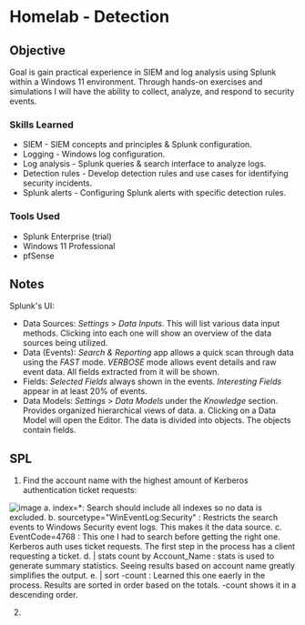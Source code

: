 # Homelab - Detection

## Objective

Goal is gain practical experience in SIEM and log analysis using Splunk within a Windows 11 environment. 
Through hands-on exercises and simulations I will have the ability to collect, analyze, and respond to security events.

### Skills Learned

- SIEM - SIEM concepts and principles & Splunk configuration.
- Logging - Windows log configuration.
- Log analysis - Splunk queries & search interface to analyze logs.
- Detection rules - Develop detection rules and use cases for identifying security incidents.
- Splunk alerts - Configuring Splunk alerts with specific detection rules.

### Tools Used

- Splunk Enterprise (trial)
- Windows 11 Professional
- pfSense

## Notes

Splunk's UI:
-  Data Sources:  *Settings* > *Data Inputs*.  This will list various data input methods. Clicking into each one will show an overview of the data sources being utilized.
-  Data (Events): *Search & Reporting* app allows a quick scan through data using the *FAST* mode. *VERBOSE* mode  allows event details and raw event data.  All fields extracted from it will be shown.
-  Fields: *Selected Fields* always shown in the events.  *Interesting Fields* appear in at least 20% of events.
-  Data Models: *Settings* > *Data Models* under the *Knowledge* section.  Provides organized hierarchical views of data.
    a. Clicking on a Data Model will open the Editor.  The data is divided into objects.  The objects contain fields.
   
## SPL 
1.  Find the account name with the highest amount of Kerberos authentication ticket requests:

![image](https://github.com/user-attachments/assets/a45b5fbc-a931-49d3-885a-5507a8683269)
    a.  index=*:  Search should include all indexes so no data is excluded.
    b.  sourcetype="WinEventLog:Security" : Restricts the search events to Windows Security event logs.  This makes it the data source.
    c.  EventCode=4768 :   This one I had to search before getting the right one. Kerberos auth uses ticket requests.  The first step in the process has a client requesting a ticket.
    d.  | stats count by Account_Name :  stats is used to generate summary statistics.  Seeing results based on account name greatly simplifies the output.
    e.  | sort -count : Learned this one eaerly in the process.  Results are sorted in order based on the totals.  -count shows it in a descending order. 

2.  
